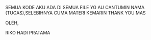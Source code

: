 SEMUA KODE AKU ADA DI SEMUA FILE YG AU CANTUMIN NAMA (TUGAS),SELEBIHNYA CUMA MATERI KEMARIN
THANK YOU MAS



OLEH,



RIKO HADI PRATAMA
